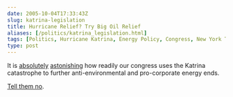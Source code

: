 ```yaml
--- 
date: 2005-10-04T17:33:43Z
slug: katrina-legislation
title: Hurricane Relief? Try Big Oil Relief
aliases: [/politics/katrina_legislation.html]
tags: [Politics, Hurricane Katrina, Energy Policy, Congress, New York Times, Salon.com, NRDC]
type: post
---
```


It is [absolutely][] [astonishing] how readily our congress uses the Katrina
catastrophe to further anti-environmental and pro-corporate energy ends.

[Tell them no].

  [absolutely]: https://www.nytimes.com/2005/10/03/opinion/exploiting-katrina.html
    "New York Times: “Exploiting Katrina”"
  [astonishing]: https://www.salon.com/2005/09/17/muckraker_16/
    "Salon.com: “Capitalizing on Katrina”"
  [Tell them no]: http://www.nrdcactionfund.org/ctt.asp?u=2066706&l=1409
    "NRDC: “Take Action Against Two Dangerous Energy Bills”"
